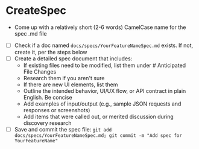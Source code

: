 # CreateSpec

- Come up with a relatively short (2-6 words) CamelCase name for the spec .md file 
- [ ] Check if a doc named `docs/specs/YourFeatureNameSpec.md` exists. If not, create it, per the steps below
- [ ] Create a detailed spec document that includes:
  - If existing files need to be modified, list them under # Anticipated File Changes
  - Research them if you aren't sure
  - If there are new UI elements, list them
  - Outline the intended behavior, UI/UX flow, or API contract in plain English. Be concise
  - Add examples of input/output (e.g., sample JSON requests and responses or screenshots)
  - Add items that were called out, or merited discussion during discovery research
- [ ] Save and commit the spec file: `git add docs/specs/YourFeatureNameSpec.md; git commit -m "Add spec for YourFeatureName"`